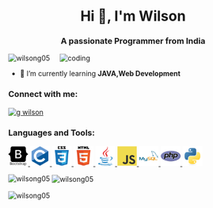 <h1 align="center">Hi 👋, I'm Wilson</h1>
<h3 align="center">A passionate Programmer from India</h3>
<img alt="coding" align="right" width="400" src="https://media1.giphy.com/media/SWoSkN6DxTszqIKEqv/giphy.gif?cid=ecf05e47es9n6nm4j8z0x3bxmod0hyr59n2coqgt6gnkdywq&rid=giphy.gif&ct=g">
<p align="left"> <img src="https://komarev.com/ghpvc/?username=wilsong05&label=Profile%20views&color=0e75b6&style=flat" alt="wilsong05" /> </p>

- 🌱 I’m currently learning **JAVA,Web Development**

<h3 align="left">Connect with me:</h3>
<p align="left">
<a href="https://linkedin.com/in/g wilson" target="blank"><img align="center" src="https://raw.githubusercontent.com/rahuldkjain/github-profile-readme-generator/master/src/images/icons/Social/linked-in-alt.svg" alt="g wilson" height="30" width="40" /></a>
</p>

<h3 align="left">Languages and Tools:</h3>
<p align="left"> <a href="https://getbootstrap.com" target="_blank" rel="noreferrer"> <img src="https://raw.githubusercontent.com/devicons/devicon/master/icons/bootstrap/bootstrap-plain-wordmark.svg" alt="bootstrap" width="40" height="40"/> </a> <a href="https://www.cprogramming.com/" target="_blank" rel="noreferrer"> <img src="https://raw.githubusercontent.com/devicons/devicon/master/icons/c/c-original.svg" alt="c" width="40" height="40"/> </a> <a href="https://www.w3schools.com/css/" target="_blank" rel="noreferrer"> <img src="https://raw.githubusercontent.com/devicons/devicon/master/icons/css3/css3-original-wordmark.svg" alt="css3" width="40" height="40"/> </a> <a href="https://www.w3.org/html/" target="_blank" rel="noreferrer"> <img src="https://raw.githubusercontent.com/devicons/devicon/master/icons/html5/html5-original-wordmark.svg" alt="html5" width="40" height="40"/> </a> <a href="https://www.java.com" target="_blank" rel="noreferrer"> <img src="https://raw.githubusercontent.com/devicons/devicon/master/icons/java/java-original.svg" alt="java" width="40" height="40"/> </a> <a href="https://developer.mozilla.org/en-US/docs/Web/JavaScript" target="_blank" rel="noreferrer"> <img src="https://raw.githubusercontent.com/devicons/devicon/master/icons/javascript/javascript-original.svg" alt="javascript" width="40" height="40"/> </a> <a href="https://www.mysql.com/" target="_blank" rel="noreferrer"> <img src="https://raw.githubusercontent.com/devicons/devicon/master/icons/mysql/mysql-original-wordmark.svg" alt="mysql" width="40" height="40"/> </a> <a href="https://www.php.net" target="_blank" rel="noreferrer"> <img src="https://raw.githubusercontent.com/devicons/devicon/master/icons/php/php-original.svg" alt="php" width="40" height="40"/> </a> <a href="https://www.python.org" target="_blank" rel="noreferrer"> <img src="https://raw.githubusercontent.com/devicons/devicon/master/icons/python/python-original.svg" alt="python" width="40" height="40"/> </a> </p>

<p><img align="left" src="https://github-readme-stats.vercel.app/api/top-langs?username=wilsong05&show_icons=true&locale=en&layout=compact" alt="wilsong05" /></p>

<p>&nbsp;<img align="center" src="https://github-readme-stats.vercel.app/api?username=wilsong05&show_icons=true&locale=en" alt="wilsong05" /></p>

<p><img align="center" src="https://github-readme-streak-stats.herokuapp.com/?user=wilsong05&" alt="wilsong05" /></p>
